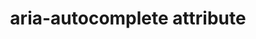 ---
{
  "title": "aria-autocomplete attribute",
  "description": "Indicates whether inputting text could trigger display of one or more predictions of the user's intended value for an input and specifies how predictions would be presented if they are made.",
  "category": "aria",
  "keywords": [
    "aria-autocomplete attribute"
  ],
  "last_test_date": "2019-01-06",
  "test_results_url": "https://a11ysupport.io/tech/aria/aria-autocomplete_attribute",
  "test_url": "https://a11ysupport.io/tech/aria/aria-autocomplete_attribute",
  "stats": {
    "jaws": {
      "chrome": {
        "84-92": "a"
      },
      "edge": {
        "91-92": "a"
      },
      "ie": {
        "11-11.134": "a"
      },
      "firefox": {
        "80-82": "a"
      }
    },
    "narrator": {
      "edge": {
        "85-86": "a"
      }
    },
    "nvda": {
      "chrome": {
        "91-92": "a"
      },
      "edge": {
        "91-92": "a"
      },
      "firefox": {
        "80-82": "a"
      }
    },
    "talkback": {
      "and_chr": {
        "85-86": "a"
      }
    },
    "vo_ios": {
      "ios_saf": {
        "14-14.2": "a"
      }
    },
    "vo_macos": {
      "safari": {
        "14.0-15.1": "a"
      }
    },
    "orca": {
      "firefox": {
        "80-82": "a"
      }
    },
    "dragon_win": {
      "chrome": {
        "87": "a"
      }
    },
    "va_and": {
      "and_chr": {
        "87": "a"
      }
    },
    "vc_macos": {
      "safari": {
        "14.0.1": "a"
      }
    },
    "vc_ios": {
      "ios_saf": {
        "14.2": "a"
      }
    },
    "wsr": {
      "chrome": {
        "87": "a"
      }
    }
  },
  "links": {
    "ARIA spec for aria-autocomplete": "https://www.w3.org/TR/wai-aria-1.1/#aria-autocomplete"
  }
}
---